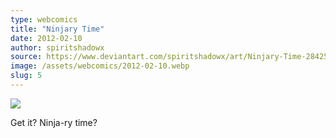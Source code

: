 ```yaml
---
type: webcomics
title: "Ninjary Time"
date: 2012-02-10
author: spiritshadowx
source: https://www.deviantart.com/spiritshadowx/art/Ninjary-Time-284251807
image: /assets/webcomics/2012-02-10.webp
slug: 5
---
```


![](/assets/webcomics/2012-02-10.webp)

Get it? Ninja-ry time?
